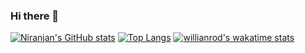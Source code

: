 ### Hi there 👋

[![Niranjan's GitHub stats](https://github-readme-stats.vercel.app/api?username=niranjan-10)](https://github.com/niranjan-10)
[![Top Langs](https://github-readme-stats.vercel.app/api/top-langs/?username=niranjan-10)](https://github.com/niranjan-10)
[![willianrod's wakatime stats](https://github-readme-stats.vercel.app/api/wakatime?username=niranjan-10)](https://github.com/anuraghazra/github-readme-stats)






<!--
**Niranjan-10/Niranjan-10** is a ✨ _special_ ✨ repository because its `README.md` (this file) appears on your GitHub profile.

Here are some ideas to get you started:

- 🔭 I’m currently working on ...
- 🌱 I’m currently learning ...
- 👯 I’m looking to collaborate on ...
- 🤔 I’m looking for help with ...
- 💬 Ask me about ...
- 📫 How to reach me: ...
- 😄 Pronouns: ...
- ⚡ Fun fact: ...
-->
